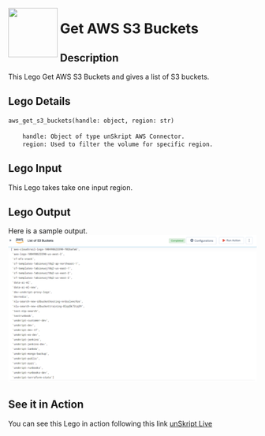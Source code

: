 [<img align="left" src="https://unskript.com/assets/favicon.png" width="100" height="100" style="padding-right: 5px">](https://unskript.com/assets/favicon.png) <h1>Get AWS S3 Buckets </h1>

## Description
This Lego Get AWS S3 Buckets and gives a list of S3 buckets.


## Lego Details

    aws_get_s3_buckets(handle: object, region: str)

        handle: Object of type unSkript AWS Connector.
        region: Used to filter the volume for specific region.

## Lego Input
This Lego takes take one input region.

## Lego Output
Here is a sample output.
<img src="./1.png">


## See it in Action

You can see this Lego in action following this link [unSkript Live](https://us.app.unskript.io)